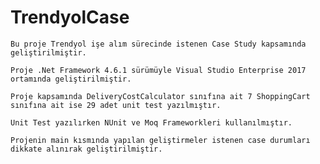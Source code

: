 # TrendyolCase

	Bu proje Trendyol işe alım sürecinde istenen Case Study kapsamında geliştirilmiştir.

	Proje .Net Framework 4.6.1 sürümüyle Visual Studio Enterprise 2017 ortamında geliştirilmiştir.

	Proje kapsamında DeliveryCostCalculator sınıfına ait 7 ShoppingCart sınıfına ait ise 29 adet unit test yazılmıştır.

	Unit Test yazılırken NUnit ve Moq Frameworkleri kullanılmıştır.

	Projenin main kısmında yapılan geliştirmeler istenen case durumları dikkate alınırak geliştirilmiştir.
